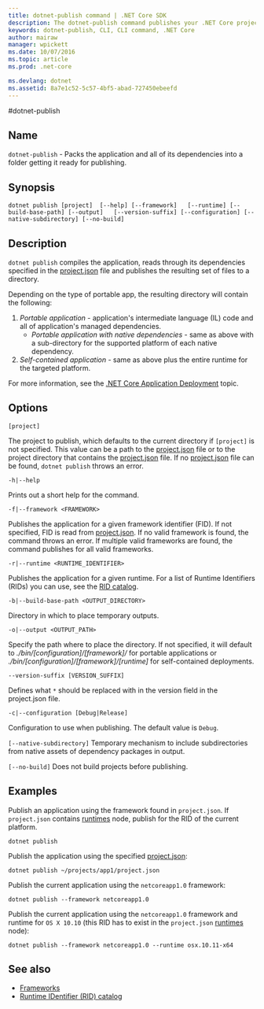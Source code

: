 ```yaml
---
title: dotnet-publish command | .NET Core SDK
description: The dotnet-publish command publishes your .NET Core project into a directory. 
keywords: dotnet-publish, CLI, CLI command, .NET Core
author: mairaw
manager: wpickett
ms.date: 10/07/2016
ms.topic: article
ms.prod: .net-core

ms.devlang: dotnet
ms.assetid: 8a7e1c52-5c57-4bf5-abad-727450ebeefd
---
```


#dotnet-publish

## Name

`dotnet-publish` - Packs the application and all of its dependencies into a folder getting it ready for publishing.

## Synopsis

`dotnet publish [project] 
    [--help] [--framework]  
    [--runtime] [--build-base-path] [--output]  
    [--version-suffix] [--configuration] [--native-subdirectory] [--no-build]`

## Description

`dotnet publish` compiles the application, reads through its dependencies specified in the [project.json](project-json.md) file and publishes the resulting set of files to a directory. 

Depending on the type of portable app, the resulting directory will contain the following:

1. *Portable application* - application's intermediate language (IL) code and all of application's managed dependencies.
    * *Portable application with native dependencies* - same as above with a sub-directory for the supported platform of each native
    dependency. 
2. *Self-contained application* - same as above plus the entire runtime for the targeted platform.

For more information, see the [.NET Core Application Deployment](../deploying/index.md) topic.

## Options

`[project]` 

The project to publish, which defaults to the current directory if `[project]` is not specified. This value can be a path to the [project.json](project-json.md) file or to the project 
directory that contains the [project.json](project-json.md) file. If no [project.json](project-json.md) file can be found, `dotnet publish` throws an error. 

`-h|--help`

Prints out a short help for the command.  

`-f|--framework <FRAMEWORK>`

Publishes the application for a given framework identifier (FID). If not specified, FID is read from [project.json](project-json.md#frameworks). If no valid framework is found, the command throws an error. If multiple valid frameworks are found, the command publishes for all valid frameworks. 

`-r|--runtime <RUNTIME_IDENTIFIER>`

Publishes the application for a given runtime. For a list of Runtime Identifiers (RIDs) you can use, see the [RID catalog](../rid-catalog.md).

`-b|--build-base-path <OUTPUT_DIRECTORY>`

Directory in which to place temporary outputs.

`-o|--output <OUTPUT_PATH>`

Specify the path where to place the directory. If not specified, it will default to *_./bin/[configuration]/[framework]/_* 
for portable applications or *_./bin/[configuration]/[framework]/[runtime]_* for self-contained deployments.

`--version-suffix [VERSION_SUFFIX]`

Defines what `*` should be replaced with in the version field in the project.json file.

`-c|--configuration [Debug|Release]`

Configuration to use when publishing. The default value is `Debug`.

`[--native-subdirectory]`
Temporary mechanism to include subdirectories from native assets of dependency packages in output. 

`[--no-build]`
Does not build projects before publishing.

## Examples

Publish an application using the framework found in `project.json`. If `project.json` contains [runtimes](project-json.md#runtimes) node, publish for the RID of the current platform.

`dotnet publish`

Publish the application using the specified [project.json](project-json.md):

`dotnet publish ~/projects/app1/project.json`
	
Publish the current application using the `netcoreapp1.0` framework:

`dotnet publish --framework netcoreapp1.0`
	
Publish the current application using the `netcoreapp1.0` framework and runtime for `OS X 10.10` (this RID has to 
exist in the `project.json` [runtimes](project-json.md#runtimes) node):

`dotnet publish --framework netcoreapp1.0 --runtime osx.10.11-x64`

## See also
* [Frameworks](../../standard/frameworks.md)
* [Runtime IDentifier (RID) catalog](../rid-catalog.md)
